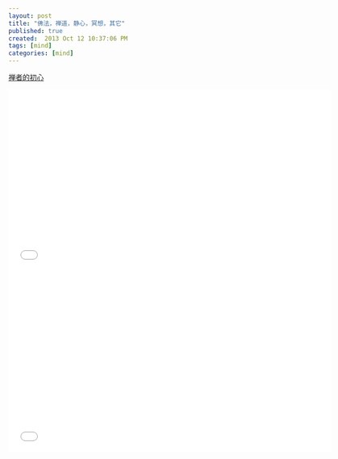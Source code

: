 ```yaml
---
layout: post
title: "佛法，禅道，静心，冥想，其它"
published: true
created:  2013 Oct 12 10:37:06 PM
tags: [mind]
categories: [mind]
---
```


[禅者的初心](http://book.douban.com/review/5293175/)


<iframe width="640" height="360" src="//www.youtube.com/embed/EbZJ80m53AY?feature=player_detailpage" frameborder="0" allowfullscreen></iframe>

<iframe width="640" height="360" src="//www.youtube.com/embed/tGHHxyHjY_0?feature=player_detailpage" frameborder="0" allowfullscreen></iframe>


